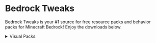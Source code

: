 # Bedrock Tweaks

Bedrock Tweaks is your #1 source for free resource packs and behavior packs for Minecraft Bedrock! Enjoy the downloads below.

<!--- Import JS and CSS -->
<script async defer src="https://buttons.github.io/buttons.js"></script>
<link rel="stylesheet" href="{{ '/assets/css/style.css?v=' | append: site.github.build_revision | relative_url }}"/>
<link rel="stylesheet" href="style.css"/>

<!--- Start of page. -->
<details close>
  <summary>Visual Packs</summary>
  <h3>Chunk Visualizer (by Theta Sigma)</h3>
  
  <p>The Chunk Visualizer resource pack adds a shader that shows the chunks in the world by sperating them with a small white line. This is perfect for building farms, as a lot of bedrock farms depend on their position inside a chunk! Download below (May not work with other shaderpacks.):</p>
  <!-- Place this tag where you want the button to render. -->
<a class="github-button" href="https://github.com/Cy4Shot/bedrock-tweaks/blob/master/packs/Bedrock_Tweaks_Chunk_Visualizer.mcpack?raw=true" data-icon="octicon-download" data-size="large" aria-label="Download Cy4Shot/bedrock-tweaks on GitHub">Download</a>
  
  <h3>Better Redstone (by Bedrock Tweaks)</h3>
  
  <p>The Better Redstone resource pack changes the look of redstone when it is placed on the ground. This makes redstone machines look much more clean and improves the redstone experience! Download below:</p>
  <a class="github-button" href="https://github.com/Cy4Shot/bedrock-tweaks/blob/master/packs/Bedrock_Tweaks_Better_Redstone.mcpack?raw=true" data-icon="octicon-download" data-size="large" aria-label="Download" download>Download</a>
  
  <h3>Night Vision (by LinusDev)</h3>
  
  <p>The Night Vision resource pack makes it easy too see in the dark in your minecraft world!! Download below (May not work with other shaderpacks.):</p>
  <!-- Place this tag where you want the button to render. -->
<a class="github-button" href="https://github.com/Cy4Shot/bedrock-tweaks/blob/master/packs/Bedrock_Tweaks_Night Vision.mcpack?raw=true" data-icon="octicon-download" data-size="large" aria-label="Download Cy4Shot/bedrock-tweaks on GitHub">Download</a>
  
  <h3>Invisible Particles (by Sinn)</h3>
  
  <p>The Invisible Particles resource packs disables some potion particles so that they don't obstruct your vision during combat or gameplay! Download below:</p>
  <a class="github-button" href="https://github.com/Cy4Shot/bedrock-tweaks/blob/master/packs/Bedrock_Tweaks_Invisible_Particles.mcpack?raw=true" data-icon="octicon-download" data-size="large" aria-label="Download" download>Download</a>
  <br>
</details>
